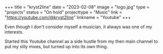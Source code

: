 +++
title = "kryst2line"
date = "2023-02-08"
image = "logo.jpg"
type = "projects"
status = "On hold"
projecttype = "Music"
link = "https://youtube.com/@kryst2line"
linkname = "Youtube"
+++

Even though I don't consider myself a musician, it always was one of my interests.

Started this Youtube channel as a side hustle from my then main channel to put my silly mixes, but turned up into its own thing.